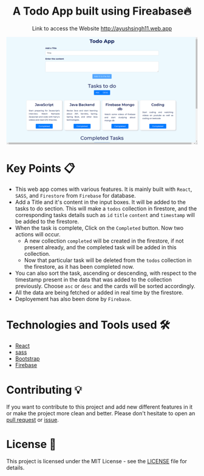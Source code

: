 <h1 align="center"> A Todo App built using Fireabase🔥 </h1> 
<p  align="center">Link to access the Website <a href="http://ayushsingh11.web.app">http://ayushsingh11.web.app</a></p>

<p align="center"> 
   <a href="https://todo-app-firebase11.web.app" target="_blank">
    <img src="./public/display.png" alt="Todo"></img>
  </a>
</p>
                                         
# Key Points 📋
- This web app comes with various features. It is mainly built with `React`, `SASS`, and `Firestore` from `Firebase` for database.
- Add a Title and it's content in the input boxes. It will be added to the tasks to do section. This will make a `todos` collection in firestore, and the corresponding tasks details such as `id` `title` `content` and `timestamp` will be added to the firestore.
- When the task is complete, Click on the `Completed` button. Now two actions will occur. 
  - A new collection `completed` will be created in the firestore, if not present already, and the completed task will be added in this collection.
  - Now that particular task will be deleted from the `todos` collection in the firestore, as it has been completed now. 
- You can also sort the task, ascending or descending, with respect to the timestamp present in the data that was added to the collection previously. Choose `asc` or `desc` and the cards will be sorted accordingly.
- All the data are being fetched or added in real time by the firestore.
- Deployement has also been done by `Firebase`.

# Technologies and Tools used 🛠️

- [React](https://reactjs.org/)
- [sass](https://sass-lang.com/)
- [Bootstrap](https://getbootstrap.com/)
- [Firebase](https://firebase.google.com/)

# Contributing 💡

If you want to contribute to this project and add new different features in it or make the project more clean and better. Please don't hesitate to open an [pull request](https://github.com/ayushazuri/Portfolio-Website/pulls) or [issue](https://github.com/ayushazuri/Portfolio-Website/issues).

# License 📄

This project is licensed under the MIT License - see the [LICENSE](./LICENSE) file for details.
